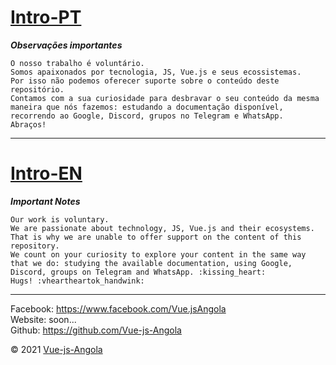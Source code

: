 # [Intro-PT](./pt/ "Acesse a pagina em português!")

***Observações importantes***

    O nosso trabalho é voluntário. 
    Somos apaixonados por tecnologia, JS, Vue.js e seus ecossistemas.
    Por isso não podemos oferecer suporte sobre o conteúdo deste repositório.
    Contamos com a sua curiosidade para desbravar o seu conteúdo da mesma maneira que nós fazemos: estudando a documentação disponível, recorrendo ao Google, Discord, grupos no Telegram e WhatsApp.
    Abraços!

---

# [Intro-EN](./en/ "Go to our English page!")

***Important Notes***

    Our work is voluntary.
    We are passionate about technology, JS, Vue.js and their ecosystems.
    That is why we are unable to offer support on the content of this repository.
    We count on your curiosity to explore your content in the same way that we do: studying the available documentation, using Google, Discord, groups on Telegram and WhatsApp. :kissing_heart:
    Hugs! :vheartheartok_handwink:

---

Facebook: <https://www.facebook.com/Vue.jsAngola> \
Website: soon... \
Github: <https://github.com/Vue-js-Angola>

&copy; 2021 [Vue-js-Angola](https://github.com/Vue-js-Angola/)